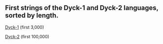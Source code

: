 ## First strings of the Dyck-1 and Dyck-2 languages, sorted by length.

[Dyck-1](dyck_1.txt) (first 3,000)

[Dyck-2](dyck_2.txt) (first 100,000)